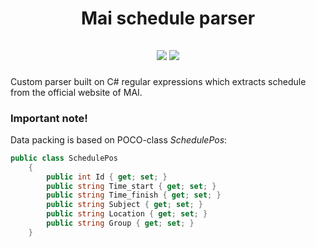 <h1 align="center">Mai schedule parser</h1>

<h2 align="center">

[<img src="https://img.shields.io/badge/-ASP.NET-purple?style=for-the-badge">](https://dotnet.microsoft.com/en-us/apps/aspnet)
[<img src="https://img.shields.io/badge/LiteDB-5.0.11%2B-lightgrey?style=for-the-badge">](https://www.litedb.org/)

</h2>

Custom parser built on C# regular expressions which extracts schedule from the official website of MAI.

### **Important note**!
Data packing is based on POCO-class *SchedulePos*:
```C#
public class SchedulePos
    {
        public int Id { get; set; }
        public string Time_start { get; set; }
        public string Time_finish { get; set; }
        public string Subject { get; set; }
        public string Location { get; set; }
        public string Group { get; set; }
    }
```
